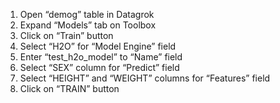 1. Open “demog” table in Datagrok
2. Expand “Models” tab on Toolbox
3. Click on “Train” button
4. Select “H2O” for “Model Engine” field
5. Enter “test_h2o_model” to “Name” field
6. Select “SEX” column for “Predict” field
7. Select “HEIGHT” and “WEIGHT” columns for “Features” field
8. Click on “TRAIN” button